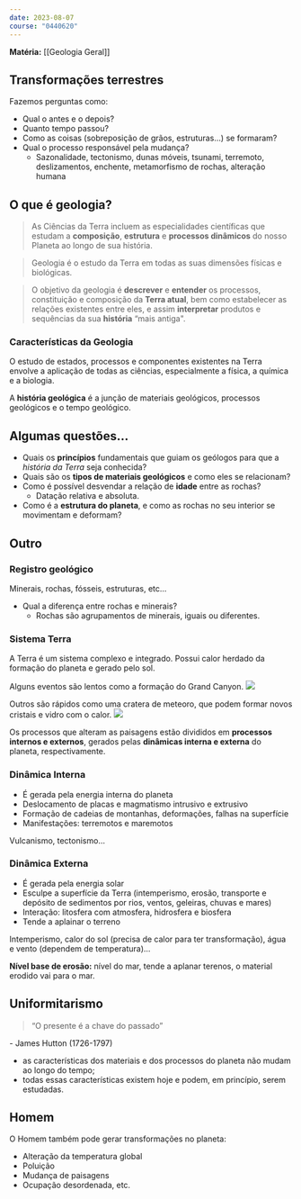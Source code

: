 ```yaml
---
date: 2023-08-07
course: "0440620"
---
```

**Matéria:** [[Geologia Geral]]

## Transformações terrestres
Fazemos perguntas como:
- Qual o antes e o depois?
- Quanto tempo passou?
- Como as coisas (sobreposição de grãos, estruturas...) se formaram?
- Qual o processo responsável pela mudança?
	- Sazonalidade, tectonismo, dunas móveis, tsunami, terremoto, deslizamentos, enchente, metamorfismo de rochas, alteração humana

## O que é geologia?
> As Ciências da Terra incluem as especialidades científicas que estudam a **composição**, **estrutura** e **processos dinâmicos** do nosso Planeta ao longo de sua história.

> Geologia é o estudo da Terra em todas as suas dimensões físicas e biológicas.

> O objetivo da geologia é **descrever** e **entender** os processos, constituição e composição da **Terra atual**, bem como estabelecer as relações existentes entre eles, e assim **interpretar** produtos e sequências da sua **história** “mais antiga".

### Características da Geologia
O estudo de estados, processos e componentes existentes na Terra envolve a aplicação de todas as ciências, especialmente a física, a química e a biologia.

A **história geológica** é a junção de materiais geológicos, processos geológicos e o tempo geológico.

## Algumas questões...
- Quais os **princípios** fundamentais que guiam os geólogos para que a _história da Terra_ seja conhecida?
- Quais são os **tipos de materiais geológicos** e como eles se relacionam?
- Como é possível desvendar a relação de **idade** entre as rochas?
	- Datação relativa e absoluta.
- Como é a **estrutura do planeta**, e como as rochas no seu interior se movimentam e deformam?

## Outro
### Registro geológico
Minerais, rochas, fósseis, estruturas, etc...

- Qual a diferença entre rochas e minerais?
	- Rochas são agrupamentos de minerais, iguais ou diferentes.
### Sistema Terra
A Terra é um sistema complexo e integrado. Possui calor herdado da formação do planeta e gerado pelo sol.

Alguns eventos são lentos como a formação do Grand Canyon.
![](https://i.imgur.com/wZ1bwPp.png)

Outros são rápidos como uma cratera de meteoro, que podem formar novos cristais e vidro com o calor.
![](https://i.imgur.com/mYzXkOZ.png)

Os processos que alteram as paisagens estão divididos em **processos internos e externos**, gerados pelas **dinâmicas interna e externa** do planeta, respectivamente.

### Dinâmica Interna
- É gerada pela energia interna do planeta
- Deslocamento de placas e magmatismo intrusivo e extrusivo
- Formação de cadeias de montanhas, deformações, falhas na superfície
- Manifestações: terremotos e maremotos

Vulcanismo, tectonismo...

### Dinâmica Externa
- É gerada pela energia solar
- Esculpe a superfície da Terra (intemperismo, erosão, transporte e depósito de sedimentos por rios, ventos, geleiras, chuvas e mares)
- Interação: litosfera com atmosfera, hidrosfera e biosfera
- Tende a aplainar o terreno

Intemperismo, calor do sol (precisa de calor para ter transformação), água e vento (dependem de temperatura)...

**Nível base de erosão:** nível do mar, tende a aplanar terenos, o material erodido vai para o mar.

## Uniformitarismo

>“O presente é a chave do passado”

\- James Hutton (1726-1797)

- as características dos materiais e dos processos do planeta não mudam ao longo do tempo;
- todas essas características existem hoje e podem, em princípio, serem estudadas.

## Homem
O Homem também pode gerar transformações no planeta:
- Alteração da temperatura global
- Poluição
- Mudança de paisagens
- Ocupação desordenada, etc.